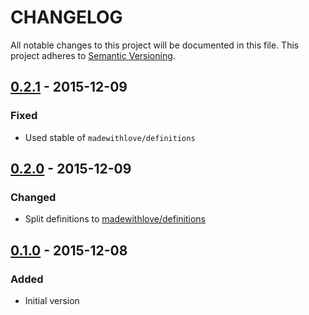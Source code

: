 # CHANGELOG
All notable changes to this project will be documented in this file.
This project adheres to [Semantic Versioning](http://semver.org/).

## [0.2.1] - 2015-12-09
### Fixed
- Used stable of `madewithlove/definitions`

## [0.2.0] - 2015-12-09
### Changed
- Split definitions to [madewithlove/definitions](https://github.com/madewithlove/definitions)

## [0.1.0] - 2015-12-08
### Added
- Initial version

[0.2.1]: https://github.com/madewithlove/glue/compare/0.2.0...0.2.1
[0.2.0]: https://github.com/madewithlove/glue/compare/0.1.0...0.2.0
[0.1.0]: https://github.com/madewithlove/glue/compare/9c902a46b888fd1abaf080496636e62d5c27a51b...0.1.0

